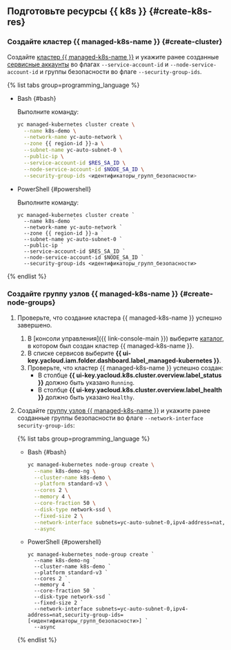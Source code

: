 ## Подготовьте ресурсы {{ k8s }} {#create-k8s-res}

### Создайте кластер {{ managed-k8s-name }} {#create-cluster}

Создайте [кластер {{ managed-k8s-name }}](../../managed-kubernetes/concepts/index.md#kubernetes-cluster) и укажите ранее созданные [сервисные аккаунты](../../iam/concepts/users/service-accounts.md) во флагах `--service-account-id` и `--node-service-account-id` и группы безопасности во флаге `--security-group-ids`.

{% list tabs group=programming_language %}

- Bash {#bash}

  Выполните команду:

  ```bash
  yc managed-kubernetes cluster create \
    --name k8s-demo \
    --network-name yc-auto-network \
    --zone {{ region-id }}-a \
    --subnet-name yc-auto-subnet-0 \
    --public-ip \
    --service-account-id $RES_SA_ID \
    --node-service-account-id $NODE_SA_ID \
    --security-group-ids <идентификаторы_групп_безопасности>
  ```

- PowerShell {#powershell}

  Выполните команду:

  ```shell script
  yc managed-kubernetes cluster create `
    --name k8s-demo `
    --network-name yc-auto-network `
    --zone {{ region-id }}-a `
    --subnet-name yc-auto-subnet-0 `
    --public-ip `
    --service-account-id $RES_SA_ID `
    --node-service-account-id $NODE_SA_ID `
    --security-group-ids <идентификаторы_групп_безопасности>
  ```

{% endlist %}

### Создайте группу узлов {{ managed-k8s-name }} {#create-node-groups}

1. Проверьте, что создание кластера {{ managed-k8s-name }} успешно завершено.
   1. В [консоли управления]({{ link-console-main }}) выберите [каталог](../../resource-manager/concepts/resources-hierarchy.md#folder), в котором был создан кластер {{ managed-k8s-name }}.
   1. В списке сервисов выберите **{{ ui-key.yacloud.iam.folder.dashboard.label_managed-kubernetes }}**.
   1. Проверьте, что кластер {{ managed-k8s-name }} успешно создан:
      * В столбце **{{ ui-key.yacloud.k8s.cluster.overview.label_status }}** должно быть указано `Running`.
      * В столбце **{{ ui-key.yacloud.k8s.cluster.overview.label_health }}** должно быть указано `Healthy`.
1. Создайте [группу узлов {{ managed-k8s-name }}](../../managed-kubernetes/concepts/index.md#node-group) и укажите ранее созданные группы безопасности во флаге `--network-interface security-group-ids`:

   {% list tabs group=programming_language %}

   - Bash {#bash}

     ```bash
     yc managed-kubernetes node-group create \
       --name k8s-demo-ng \
       --cluster-name k8s-demo \
       --platform standard-v3 \
       --cores 2 \
       --memory 4 \
       --core-fraction 50 \
       --disk-type network-ssd \
       --fixed-size 2 \
       --network-interface subnets=yc-auto-subnet-0,ipv4-address=nat,security-group-ids=[<идентификаторы_групп_безопасности>] \
       --async
     ```

   - PowerShell {#powershell}

     ```shell script
     yc managed-kubernetes node-group create `
       --name k8s-demo-ng `
       --cluster-name k8s-demo `
       --platform standard-v3 `
       --cores 2 `
       --memory 4 `
       --core-fraction 50 `
       --disk-type network-ssd `
       --fixed-size 2 `
       --network-interface subnets=yc-auto-subnet-0,ipv4-address=nat,security-group-ids=[<идентификаторы_групп_безопасности>] `
       --async
     ```

   {% endlist %}
